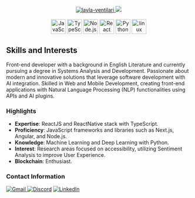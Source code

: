 <div align="center">
  <a href="https://github.com/layla-ventilari">
    <img src="https://github-readme-stats.vercel.app/api?username=layla-ventilari&show_icons=true&theme=aura" alt="layla-ventilari" />
  </a>
  <a href="https://github.com/layla-ventilari">
    <img src="https://github-readme-stats.vercel.app/api/top-langs/?username=layla-ventilari&layout=compact&langs_count=7&theme=aura" />
  </a>
  <br />
  <br />
  <img alt="JavaScript" width="40px" src="https://raw.githubusercontent.com/layla/layla/master/images/javascript.png" />
  <img alt="TypeScript" width="40px" src="https://raw.githubusercontent.com/jakeliny/jakeliny/master/images/typescript.png" />
  <img alt="Node.js" width="40px" src="https://raw.githubusercontent.com/jakeliny/jakeliny/master/images/nodejs.png" />
  <img alt="React" width="40px" src="https://raw.githubusercontent.com/jakeliny/jakeliny/master/images/react.png" />
  <img alt="Python" width="40px" src="https://raw.githubusercontent.com/jakeliny/jakeliny/master/images/python.png" />
  <img alt="linux" width="40px" src="https://raw.githubusercontent.com/jakeliny/jakeliny/master/images/linux.png" />
</div>



## Skills and Interests

Front-end developer with a background in English Literature and currently pursuing a degree in Systems Analysis and Development. Passionate about modern and innovative solutions that leverage software development with AI integration. Skilled in Web and Mobile Development, creating front-end applications with Natural Language Processing (NLP) functionalities using APIs and AI plugins. 

### Highlights

- **Expertise**: ReactJS and ReactNative stack with TypeScript.
- **Proficiency**: JavaScript frameworks and libraries such as Next.js, Angular, and Node.js.
- **Knowledge**: Machine Learning and Deep Learning with Python.
- **Interest**: Research areas focused on accessibility, utilizing Sentiment Analysis to improve User Experience.
- **Blockchain**: Enthusiast.

### Contact Information 

<a href="mailto:ventilarilayla@gmail.com"><img src="https://img.shields.io/badge/Gmail-D14836?style=for-the-badge&logo=gmail&logoColor=white" alt="Gmail">
<a href="https://discord.gg/seu-servidor" target="_blank"><img src="https://img.shields.io/discord/SEU-SERVIDOR-ID?logo=discord&style=for-the-badge" alt="Discord"></a>
 <a href="https://www.linkedin.com/in/seu-linkedin" target="_blank"><img src="https://img.shields.io/badge/LinkedIn-0077B5?style=for-the-badge&logo=linkedin&logoColor=white" alt="LinkedIn"></a>
</a>




                                                                                                                                                                
